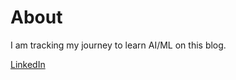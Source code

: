 # About

I am tracking my journey to learn AI/ML on this blog.

[LinkedIn](https://www.linkedin.com/in/davidhardwick/)

